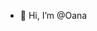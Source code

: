 - 👋 Hi, I’m @Oana


<!---
Ooana/Ooana is a ✨ special ✨ repository because its `README.md` (this file) appears on your GitHub profile.
You can click the Preview link to take a look at your changes.
--->
